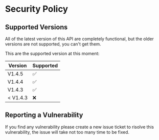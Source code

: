 # Security Policy

## Supported Versions

All of the latest version of this API are completely functional, but the older versions are not supported, you can't get them.

This are the supported version at this moment:

| Version | Supported          |
| ------- | ------------------ |
| V1.4.5   | :white_check_mark:
| V1.4.4   | :white_check_mark: |
| V1.4.3  | :white_check_mark:              |
| < V1.4.3   | :x:  |

## Reporting a Vulnerability

If you find any vulnerability please create a new issue ticket to risolve this vulnerability,
the issue will take not too many time to be fixed.
